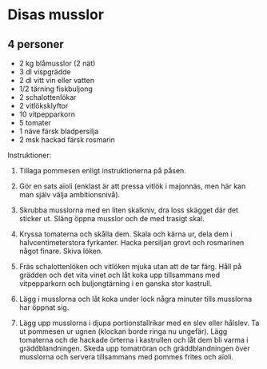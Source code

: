 Disas musslor
=============

4 personer
----------

-	2 kg blåmusslor (2 nät)
-	3 dl vispgrädde
-	2 dl vitt vin eller vatten
-	1/2 tärning fiskbuljong
-	2 schalottenlökar
-	2 vitlöksklyftor
-	10 vitpepparkorn
-	5 tomater
-	1 näve färsk bladpersilja
-	2 msk hackad färsk rosmarin

Instruktioner:

1.	Tillaga pommesen enligt instruktionerna på påsen.

2.	Gör en sats aïoli (enklast är att pressa vitlök i majonnäs, men här kan man själv välja ambitionsnivå).

3.	Skrubba musslorna med en liten skalkniv, dra loss skägget där det sticker ut. Släng öppna musslor och de med trasigt skal.

4.	Kryssa tomaterna och skålla dem. Skala och kärna ur, dela dem i halvcentimeterstora fyrkanter. Hacka persiljan grovt och rosmarinen något finare. Skiva löken.

5.	Fräs schalottenlöken och vitlöken mjuka utan att de tar färg. Håll på grädden och det vita vinet och låt koka upp tillsammans med vitpepparkorn och buljongtärning i en ganska stor kastrull.

6.	Lägg i musslorna och låt koka under lock några minuter tills musslorna har öppnat sig.

7.	Lägg upp musslorna i djupa portionstallrikar med en slev eller hålslev. Ta ut pommesen ur ugnen (klockan borde ringa nu ungefär). Lägg tomaterna och de hackade örterna i kastrullen och låt dem bli varma i gräddblandningen. Skeda upp tomatröran och gräddblandningen över musslorna och servera tillsammans med pommes frites och aïoli.
